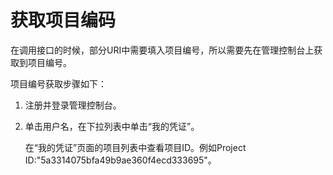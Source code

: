 # 获取项目编码<a name="ges_03_0011"></a>

在调用接口的时候，部分URI中需要填入项目编号，所以需要先在管理控制台上获取到项目编号。

项目编号获取步骤如下：

1.  注册并登录管理控制台。
2.  单击用户名，在下拉列表中单击“我的凭证”。

    在“我的凭证”页面的项目列表中查看项目ID。例如Project ID:"5a3314075bfa49b9ae360f4ecd333695"。


